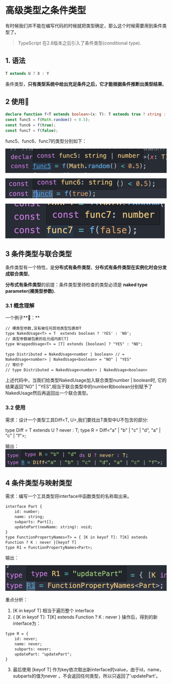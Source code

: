 # 高级类型之条件类型

有时候我们并不能在编写代码的时候就把类型确定，那么这个时候需要用到条件类型了。

> TypeScript 在2.8版本之后引入了条件类型(conditional type).

## 1. 语法

```typescript
T extends U ? X : Y
```

条件类型，**只有类型系统中给出充足条件之后，它才能根据条件推断出类型结果**。

## 2 使用🌰

```typescript
declare function f<T extends boolean>(x: T): T extends true ? string : number;
const func5 = f(Math.random() < 0.5);
const func6 = f(true);
const func7 = f(false);
```

func5、func6、func7的类型分别如下：

![func5](./images/func5.png)

![func6](./images/func6.png)

![func7](./images/func7.png)

## 3 **条件类型与联合类型**

条件类型有一个特性，是**分布式有条件类型**，**分布式有条件类型在实例化时会分发成联合类型**。

**分布式有条件类型**的前提：条件类型里待检查的类型必须是 **naked type parameter(裸类型参数).**

### 3.1 概念理解

一个例子**🌰：**

```
// 裸类型参数,没有被任何其他类型包裹即T
type NakedUsage<T> = T  extends boolean ? 'YES' : 'NO';
// 类型参数被包裹的在元组内即[T]
type WrappedUsage<T> = [T] extends [boolean] ? "YES" : "NO";

type Distributed = NakedUsage<number | boolean> // = NakedUsage<number> | NakedUsage<boolean> = "NO" | "YES"
// 等价于
// type Distributed = NakedUsage<number> | NakedUsage<boolean>
```

上述代码中，当我们给类型NakedUsage加入联合类型number | boolean时, 它的结果返回"NO" | "YES",相当于联合类型中的number和boolean分别赋予了NakedUsage<T>然后再返回出一个联合类型。

### 3.2 使用

需求：设计一个类型工具Diff<T, U>,我们要找出T类型中U不包含的部分:

type Diff = T extends U ? never : T; type R = Diff<"a" | "b" | "c" | "d", "a" | "c" | "f">;

输出：![image](./images/image-2566003.png)

## 4 条件类型与映射类型

需求：编写一个工具类型将interface中函数类型的名称取出来。

```
interface Part {
    id: number;
    name: string;
    subparts: Part[];
    updatePart(newName: string): void;
}
type FunctionPropertyNames<T> = { [K in keyof T]: T[K] extends Function ? K : never }[keyof T]
type R1 = FunctionPropertyNames<Part>;
```

输出：

![image1](./images/image1-2566099.png)

重点分析：

1. [K in keyof T] 相当于遍历整个 interface
2. { [K in keyof T]: T[K] extends Function ? K : never } 操作后，得到的新interface为：

```
type R = {
    id: never;
    name: never;
    subparts: never;
    updatePart: "updatePart";
}
```

3. 最后使用 [keyof T] 作为key依次取出新interface的value，由于id，name，subparts的值为never ，不会返回任何类型，所以只返回了'updatePart'。